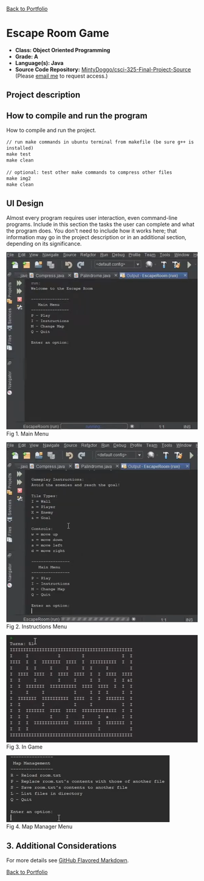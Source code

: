 [Back to Portfolio](./)

Escape Room Game
===============

-   **Class: Object Oriented Programming** 
-   **Grade: A** 
-   **Language(s): Java** 
-   **Source Code Repository:** [MintyDoggo/csci-325-Final-Project-Source](https://github.com/MintyDoggo/csci-325-Final-Project-Source)  
    (Please [email me](mailto:cthinkle@csustudent.net?subject=GitHub%20Access) to request access.)

## Project description



## How to compile and run the program

How to compile and run the project.

```
// run make commands in ubuntu terminal from makefile (be sure g++ is installed)
make test
make clean

// optional: test other make commands to compress other files
make img2
make clean
```

## UI Design

Almost every program requires user interaction, even command-line programs. Include in this section the tasks the user can complete and what the program does. You don't need to include how it works here; that information may go in the project description or in an additional section, depending on its significance.

![screenshot](images/project3MainMenu.png)  
Fig 1. Main Menu

![screenshot](images/project3InstructionsMenu.png)  
Fig 2. Instructions Menu

![screenshot](images/csci325thumbnail.gif)  
Fig 3. In Game

![screenshot](images/project3MapMenu.png)  
Fig 4. Map Manager Menu

## 3. Additional Considerations

For more details see [GitHub Flavored Markdown](https://guides.github.com/features/mastering-markdown/).

[Back to Portfolio](./)
